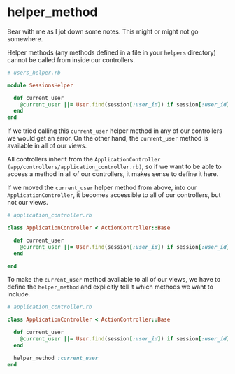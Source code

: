 # helper_method

Bear with me as I jot down some notes. This might or might not go somewhere.

Helper methods (any methods defined in a file in your `helpers` directory) cannot be called from inside our controllers.

```ruby
# users_helper.rb

module SessionsHelper

  def current_user
    @current_user ||= User.find(session[:user_id]) if session[:user_id]
  end
end
```

If we tried calling this `current_user` helper method in any of our controllers we would get an error. On the other hand, the `current_user` method is available in all of our views.

All controllers inherit from the `ApplicationController (app/controllers/application_controller.rb)`, so if we want to be able to access a method in all of our controllers, it makes sense to define it here.

If we moved the `current_user` helper method from above, into our `ApplicationController`, it becomes accessible to all of our controllers, but not our views.

```ruby
# application_controller.rb

class ApplicationController < ActionController::Base

  def current_user
    @current_user ||= User.find(session[:user_id]) if session[:user_id]
  end

end
```

To make the `current_user` method available to all of our views, we have to define the `helper_method` and explicitly tell it which methods we want to include.

```ruby
# application_controller.rb

class ApplicationController < ActionController::Base

  def current_user
    @current_user ||= User.find(session[:user_id]) if session[:user_id]
  end

  helper_method :current_user
end
```
